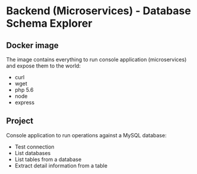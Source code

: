 # Backend (Microservices) - Database Schema Explorer

## Docker image

The image contains everything to run console application (microservices) and expose them to the world:

* curl
* wget
* php 5.6
* node
* express

## Project

Console application to run operations against a MySQL database:

* Test connection
* List databases
* List tables from a database
* Extract detail information from a table
